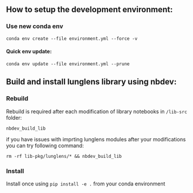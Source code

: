 ## How to setup the development environment:

### Use new conda env

`conda env create --file environment.yml --force -v`

#### Quick env update:

`conda env update --file environment.yml --prune`

## Build and install lunglens library using nbdev:

### Rebuild
Rebuild is required after each modification of library notebooks in `/lib-src` folder:

`nbdev_build_lib` 

if you have issues with imprting lunglens modules after your modifications you can try following command:

`rm -rf lib-pkg/lunglens/* && nbdev_build_lib`

### Install
Install once using `pip install -e .` from your conda environment

